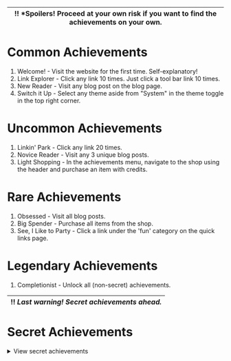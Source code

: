 | :bangbang: *Spoilers! Proceed at your own risk if you want to find the achievements on your own. |
| - |

# Common Achievements
1. Welcome! - Visit the website for the first time. Self-explanatory!
2. Link Explorer - Click any link 10 times. Just click a tool bar link 10 times.
3. New Reader - Visit any blog post on the blog page.
4. Switch it Up - Select any theme aside from "System" in the theme toggle 
   in the top right corner.

# Uncommon Achievements
1. Linkin' Park - Click any link 20 times.
2. Novice Reader - Visit any 3 unique blog posts.
3. Light Shopping - In the achievements menu, navigate to the shop using the
   header and purchase an item with credits.

# Rare Achievements
1. Obsessed - Visit all blog posts.
2. Big Spender - Purchase all items from the shop.
3. See, I Like to Party - Click a link under the 'fun' category on the quick 
   links page.

# Legendary Achievements
1. Completionist - Unlock all (non-secret) achievements.

| :bangbang: *Last warning! Secret achievements ahead.* |
| - | 

# Secret Achievements
<details>
<summary>View secret achievements</summary>
1. L33T H4X0R - Illegitimately unlock an achievement by going into the local
   storage tab of your browser's development tools. If unsure how to do so,
   search up "how to change local storage value on [browser]."
2. Delayed Gratification - Save up 200 credits by unlocking other achievements.
   Go and spend them afterwards!
</details>